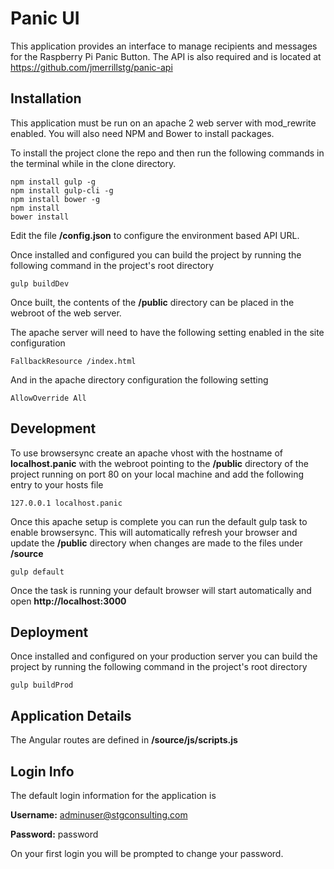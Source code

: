 # Panic UI

This application provides an interface to manage recipients and messages for the Raspberry Pi Panic Button.  The API is also required and is located at https://github.com/jmerrillstg/panic-api

## Installation

This application must be run on an apache 2 web server with mod_rewrite enabled. You will also need NPM and Bower to install packages.

To install the project clone the repo and then run the following commands in the terminal while in the clone directory.
```
npm install gulp -g
npm install gulp-cli -g
npm install bower -g
npm install
bower install
```

Edit the file **/config.json** to configure the environment based API URL.

Once installed and configured you can build the project by running the following command in the project's root directory

```
gulp buildDev
```

Once built, the contents of the **/public** directory can be placed in the webroot of the web server.

The apache server will need to have the following setting enabled in the site configuration

```apacheconfig
FallbackResource /index.html
```
And in the apache directory configuration the following setting

```apacheconfig
AllowOverride All
```

## Development

To use browsersync create an apache vhost with the hostname of **localhost.panic** with the webroot pointing to the **/public** directory of the project running on port 80 on your local machine and add the following entry to your hosts file

```
127.0.0.1 localhost.panic
```
Once this apache setup is complete you can run the default gulp task to enable browsersync.  This will automatically refresh your browser and update the **/public** directory when changes are made to the files under **/source**

```
gulp default
```
Once the task is running your default browser will start automatically and open **http://localhost:3000**

## Deployment

Once installed and configured on your production server you can build the project by running the following command in the project's root directory

```
gulp buildProd
```

## Application Details
The Angular routes are defined in **/source/js/scripts.js**

## Login Info
The default login information for the application is

**Username:** adminuser@stgconsulting.com

**Password:** password

On your first login you will be prompted to change your password.
